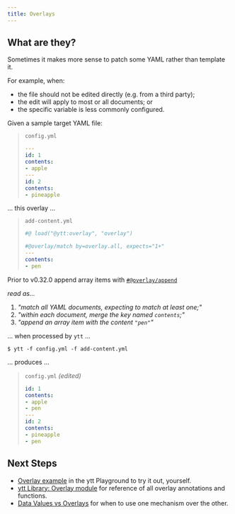 ```yaml
---
title: Overlays
---
```


## What are they?

Sometimes it makes more sense to patch some YAML rather than template it.

For example, when:
- the file should not be edited directly (e.g. from a third party);
- the edit will apply to most or all documents; or
- the specific variable is less commonly configured.

Given a sample target YAML file:

> `config.yml`
> ```yaml
> ---
> id: 1
> contents:
> - apple
> ---
> id: 2
> contents:
> - pineapple
> ```
... this overlay ...

> `add-content.yml`
> ```yaml
> #@ load("@ytt:overlay", "overlay")
> 
> #@overlay/match by=overlay.all, expects="1+"
> ---
> contents:
> - pen
> ```

Prior to v0.32.0 append array items with [`#@overlay/append`](lang-ref-ytt-overlay.md#@overlay/append)

_read as..._
1. _"match all YAML documents, expecting to match _at least_ one;"_
2. _"within _each_ document, merge the key named `contents`;"_
3. _"append an array item with the content `"pen"`"_


... when processed by `ytt` ...

```console
$ ytt -f config.yml -f add-content.yml
```

... produces ...

> `config.yml` _(edited)_
> ```yaml
> id: 1
> contents:
> - apple
> - pen
> ---
> id: 2
> contents:
> - pineapple
> - pen
> ```

## Next Steps

- [Overlay example](/ytt/#example:example-overlay-files) in the ytt Playground to try it out, yourself.
- [ytt Library: Overlay module](lang-ref-ytt-overlay.md) for reference of all overlay annotations and functions.
- [Data Values vs Overlays](data-values-vs-overlays.md) for when to use one mechanism over the other.
